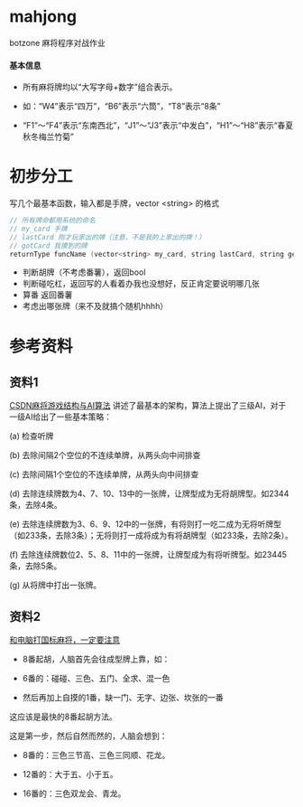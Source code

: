 # mahjong
botzone 麻将程序对战作业

#### 基本信息

- 所有麻将牌均以“大写字母+数字”组合表示。

- 如：“W4”表示“四万”，“B6”表示“六筒”，“T8”表示“8条”

- “F1”～“F4”表示“东南西北”，“J1”～“J3”表示“中发白”，“H1”～“H8”表示“春夏秋冬梅兰竹菊”

# 初步分工

写几个最基本函数，输入都是手牌，vector \<string> 的格式

```c++
// 所有牌命都用系统的命名
// my_card 手牌
// lastCard 刚才玩家出的牌（注意，不是我的上家出的牌！）
// gotCard 我摸到的牌
returnType funcName (vector<string> my_card, string lastCard, string getCard)
```

- 判断胡牌（不考虑番薯），返回bool
- 判断碰吃杠，返回写的人看着办我也没想好，反正肯定要说明哪几张
- 算番 返回番薯
- 考虑出哪张牌（来不及就搞个随机hhhh）

# 参考资料

## 资料1

[CSDN麻将游戏结构与AI算法](http://blog.sina.com.cn/s/blog_405ee76b0100kp5w.html) 讲述了最基本的架构，算法上提出了三级AI，对于一级AI给出了一些基本策略：

(a) 检查听牌

(b) 去除间隔2个空位的不连续单牌，从两头向中间排查

(c) 去除间隔1个空位的不连续单牌，从两头向中间排查

(d) 去除连续牌数为4、7、10、13中的一张牌，让牌型成为无将胡牌型。如2344条，去除4条。

(e) 去除连续牌数为3、6、9、12中的一张牌，有将则打一吃二成为无将听牌型（如233条，去除3条）；无将则打一成将成为有将胡牌型（如233条，去除2条）。

(f) 去除连续牌数位2、5、8、11中的一张牌，让牌型成为有将听牌型。如23445条，去除5条。

(g) 从将牌中打出一张牌。

## 资料2

[和电脑打国标麻将，一定要注意](https://www.cnblogs.com/suanguade/p/4038132.html)

* 8番起胡，人脑首先会往成型牌上靠，如：

* 6番的：碰碰、三色、五门、全求、混一色

* 然后再加上自摸的1番，缺一门、无字、边张、坎张的一番

这应该是最快的8番起胡方法。

这是第一步，然后自然而然的，人脑会想到：

* 8番的：三色三节高、三色三同顺、花龙。

* 12番的：大于五、小于五。

* 16番的：三色双龙会、青龙。